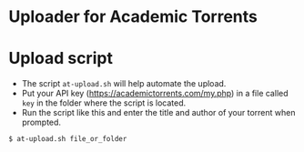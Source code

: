 Uploader for Academic Torrents
==============================


Upload script
=============

 - The script `at-upload.sh` will help automate the upload. 
 - Put your API key (https://academictorrents.com/my.php) in a file called `key` in the folder where the script is located.
 - Run the script like this and enter the title and author of your torrent when prompted.

```bash
$ at-upload.sh file_or_folder
```


